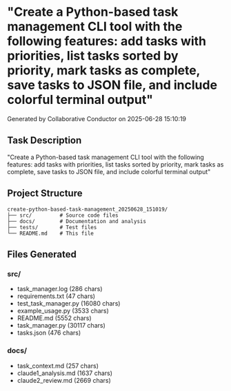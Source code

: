 # "Create a Python-based task management CLI tool with the following features: add tasks with priorities, list tasks    sorted by priority, mark tasks as complete, save tasks to JSON    file, and include colorful terminal output"

Generated by Collaborative Conductor on 2025-06-28 15:10:19

## Task Description
"Create a Python-based task management CLI tool with the following features: add tasks with priorities, list tasks    sorted by priority, mark tasks as complete, save tasks to JSON    file, and include colorful terminal output"

## Project Structure
```
create-python-based-task-management_20250628_151019/
├── src/         # Source code files
├── docs/        # Documentation and analysis
├── tests/       # Test files
└── README.md    # This file
```

## Files Generated

### src/
- task_manager.log (286 chars)
- requirements.txt (47 chars)
- test_task_manager.py (16080 chars)
- example_usage.py (3533 chars)
- README.md (5552 chars)
- task_manager.py (30117 chars)
- tasks.json (476 chars)

### docs/
- task_context.md (257 chars)
- claude1_analysis.md (1637 chars)
- claude2_review.md (2669 chars)
